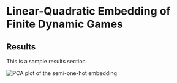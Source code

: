 # Linear-Quadratic Embedding of Finite Dynamic Games #
## Results ##
This is a sample results section.

![PCA plot of the semi-one-hot embedding](/assets/images/PCA2.png)
